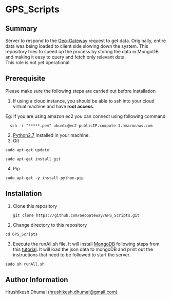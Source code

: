 # GPS_Scripts

Summary
------------------
Server to respond to the [Geo-Gateway](http://geo-gateway.org/main.html) request to get data. Originally, entire data was being loaded to client side slowing down the system. This repository tries to speed up the process by storing the data in MongoDB and making it easy to query and fetch only relevant data.  
This role is not yet operational.  

Prerequisite
------------------

Please make sure the following steps are carried out before installation   

1. If using a cloud instance, you should be able to ssh into your cloud virtual machine and have <b>root access</b>.  

  Eg: If you are using amazon ec2 you can connect using following command
  ```
    ssh -i "*****.pem" ubuntu@ec2-publicIP.compute-1.amazonaws.com
  ```
2. [Python2.7](https://www.python.org/download/releases/2.7/) installed in your machine.  
3. Git  
  ```  
  sudo apt-get update  
    
  sudo apt-get install git  
  ```  
4. Pip  
  ```  
  sudo apt-get -y install python-pip
  ```  

Installation
------------------

1. Clone this repository  
   ```
   git clone https://github.com/GeoGateway/GPS_Scripts.git
   ```  
2. Change directory to this repository  
  ```
  cd GPS_Scripts
  ```  
3. Execute the runAll.sh file. It will install [MongoDB](https://www.mongodb.com/) following steps from this [tutorial](https://www.howtoforge.com/tutorial/install-mongodb-on-ubuntu-14.04/). It will load the json data to mongoDB and print out the instructions that need to be followed to start the server.  
  ```
  sudo sh runAll.sh
  ```  

Author Information
------------------

Hrushikesh Dhumal (hrushikesh.dhumal@gmail.com)

